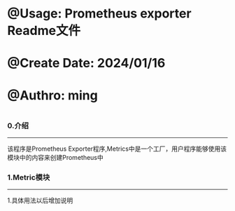 # #########################################################
# @Usage: Prometheus exporter Readme文件
# @Create Date: 2024/01/16
# @Authro: ming
# #########################################################



### 0.介绍
---
该程序是Prometheus Exporter程序,Metrics中是一个工厂，用户程序能够使用该模块中的内容来创建Prometheus中

### 1.Metric模块
---
1.具体用法以后增加说明
